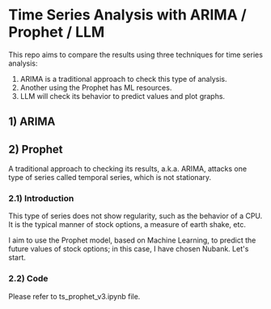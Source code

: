 # Time Series Analysis with ARIMA / Prophet / LLM

This repo aims to compare the results using three techniques for time series analysis:

1) ARIMA is a traditional approach to check this type of analysis.
2) Another using the Prophet has ML resources.
3) LLM will check its behavior to predict values and plot graphs.

## 1) ARIMA

## 2) Prophet

A traditional approach to checking its results, a.k.a. ARIMA, attacks one type of series called temporal series, which is not stationary.

### 2.1) Introduction

This type of series does not show regularity, such as the behavior of a CPU. It is the typical manner of stock options, a measure of earth shake, etc.

I aim to use the Prophet model, based on Machine Learning, to predict the future values of stock options; in this case, I have chosen Nubank. Let's start.

### 2.2) Code

Please refer to ts_prophet_v3.ipynb file.
